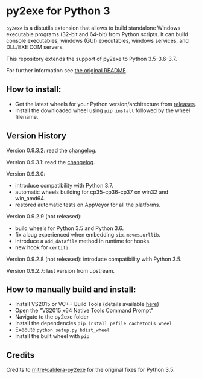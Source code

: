py2exe for Python 3
===================

`py2exe` is a distutils extension that allows to build standalone
Windows executable programs (32-bit and 64-bit) from Python scripts.
It can build console executables, windows (GUI) executables, windows
services, and DLL/EXE COM servers.

This repository extends the support of py2exe to Python 3.5-3.6-3.7. 

For further information see [the original README](README_ORIGINAL.rst).

How to install:
-------
- Get the latest wheels for your Python version/architecture from [releases](https://github.com/albertosottile/py2exe/releases).
- Install the downloaded wheel using `pip install` followed by the wheel filename. 

Version History
-------
Version 0.9.3.2:
read the [changelog](https://github.com/albertosottile/py2exe/releases/tag/v0.9.3.2).

Version 0.9.3.1:
read the [changelog](https://github.com/albertosottile/py2exe/releases/tag/v0.9.3.1).

Version 0.9.3.0:
- introduce compatibility with Python 3.7.
- automatic wheels building for cp35-cp36-cp37 on win32 and win_amd64.
- restored automatic tests on AppVeyor for all the platforms.

Version 0.9.2.9 (not released):
- build wheels for Python 3.5 and Python 3.6.
- fix a bug experienced when embedding `six.moves.urllib`.
- introduce a `add_datafile` method in runtime for hooks.
- new hook for `certifi`.

Version 0.9.2.8 (not released): introduce compatibility with Python 3.5.

Version 0.9.2.7: last version from upstream.

How to manually build and install:
-------
- Install VS2015 or VC++ Build Tools (details available [here](https://wiki.python.org/moin/WindowsCompilers#Microsoft_Visual_C.2B-.2B-_14.2_standalone:_Build_Tools_for_Visual_Studio_2019_.28x86.2C_x64.2C_ARM.2C_ARM64.29))
- Open the "VS2015 x64 Native Tools Command Prompt" 
- Navigate to the py2exe folder
- Install the dependencies `pip install pefile cachetools wheel`
- Execute `python setup.py bdist_wheel`
- Install the built wheel with `pip`

Credits
--------
Credits to [mitre/caldera-py2exe](https://github.com/mitre/caldera-py2exe) for the 
original fixes for Python 3.5.
